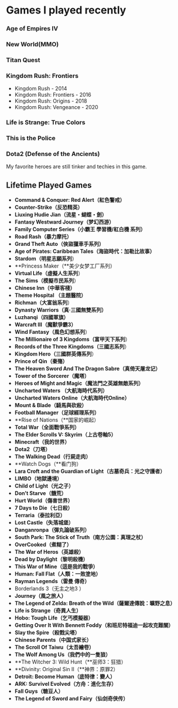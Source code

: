 # Games I played recently

### Age of Empires IV

### New World(MMO)

### Titan Quest

### Kingdom Rush: Frontiers

* Kingdom Rush - 2014
* Kingdom Rush: Frontiers - 2016
* Kingdom Rush: Origins - 2018
* Kingdom Rush: Vengeance - 2020

### Life is Strange: True Colors

### This is the Police&#x20;

### Dota2 (Defense of the Ancients)

My favorite heroes are still tinker and techies in this game.

## Lifetime Played Games

* **Command & Conquer: Red Alert（紅色警戒）**
* **Counter-Strike（反恐精英）**
* **Liuxing Hudie Jian（流星・蝴蝶・劍）**
* **Fantasy Westward Journey（梦幻西游）**
* **Family Computer Series（小霸王 學習機/紅白機 系列）**
* **Road Rash（暴力摩托）**
* **Grand Theft Auto（俠盜獵車手系列）**
* **Age of Pirates: Caribbean Tales（海盜時代：加勒比故事）**
* **Stardom（明星志願系列**）
* **Princess Maker（**美少女梦工厂系列）
* **Virtual Life（虛擬人生系列**）
* **The Sims（模擬市民系列**）
* **Chinese Inn（中華客棧）**
* **Theme Hospital （主題醫院）**
* **Richman（大富翁系列**）
* **Dynasty Warriors（真·三國無雙系列）**
* **Luzhanqi（四國軍旗）**
* **Warcraft Ⅲ（魔獸爭霸3）**
* **Wind Fantasy（風色幻想系列**）
* **The Millionaire of 3 Kingdoms（富甲天下系列**）
* **Records of the Three Kingdoms（三國志系列**）
* **Kingdom Hero（三國群英傳系列**）
* **Prince of Qin（秦殤）**
* **The Heaven Sword And The Dragon Sabre（真倚天屠龙记）**
* **Tower of the Sorcerer（魔塔）**
* **Heroes of Might and Magic（魔法門之英雄無敵系列）**
* **Uncharted Waters （大航海時代系列）**
* **Uncharted Waters Online（大航海時代Online）**
* **Mount & Blade（騎馬與砍殺）**
* **Football Manager（足球經理系列）**
* **Rise of Nations（**国家的崛起）
* **Total War（全面戰爭系列）**
* **The Elder Scrolls V: Skyrim（上古卷軸5）**
* **Minecraft（我的世界）**
* **Dota2（刀塔）**
* **The Walking Dead（行屍走肉）**
* **Watch Dogs（**看门狗）
* **Lara Croft and the Guardian of Light（古墓奇兵：光之守護者）**
* **LIMBO（地獄邊境）**
* **Child of Light（光之子）**
* **Don’t Starve（饑荒）**
* **Hurt World（傷害世界）**
* **7 Days to Die（七日殺）**
* **Terraria（泰拉利亞）**
* **Lost Castle（失落城堡）**
* **Danganronpa（彈丸論破系列）**
* **South Park: The Stick of Truth（南方公園：真理之杖）**
* **OverCooked（煮糊了）**
* **The War of Heros（英雄殺）**
* **Dead by Daylight（黎明殺機）**
* **This War of Mine（這是我的戰爭）**
* **Human: Fall Flat（人類：一敗塗地）**
* **Rayman Legends（雷曼 傳奇）**
* Borderlands 3（无主之地3 ）
* **Journey（風之旅人）**
* **The Legend of Zelda: Breath of the Wild（薩爾達傳說：曠野之息）**
* **Life is Strange（奇異人生）**
* **Hobo: Tough Life（乞丐模擬器）**
* **Getting Over It With Bennett Foddy（和班尼特福迪一起攻克難關）**
* **Slay the Spire（殺戮尖塔）**
* **Chinese Parents（中国式家长）**
* **The Scroll Of Taiwu（太吾繪卷）**
* **The Wolf Among Us（我們中的一隻狼）**
* **The Witcher 3: Wild Hunt（**巫师3：狂猎）
* **Divinity: Original Sin II（**神界：原罪2）
* **Detroit: Become Human（底特律：變人）**
* **ARK: Survivel Evolved（方舟：進化生存）**
* **Fall Guys（糖豆人）**
* **The Legend of Sword and Fairy（仙剑奇侠传）**

